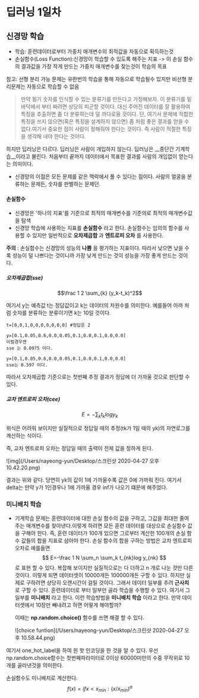 # 딥러닝 1일차

## 신경망 학습

* 학습: 훈련데이터로부터 가중치 매개변수의 최적값을 자동으로 획득하는것
* 손실함수(Loss Function):신경망이 학습할 수 있도록 해주는 지표 -> 이 손실 함수의 결과값을 가장 작게 만드는 가중치 매개변수를 찾는것이 학습의 목표

참고: 선형 분리 가능 문제는 유한번의 학습을 통해 자동으로 학습될수 있지만 비선형 분리문제는 자동으로 학습할 수 없음

> 만약 필기 숫자를 인식할 수 있는 분류기를 만든다고 가정해보자. 이 분류기를 밑바닥에서 부터 짜려면 상당히 피곤할 것이다. 대신 주어진 데이터를 잘 활용하여 특징을 추출하면 좀 더 분류하는데 덜 까다로울 것이다. 단, 여기서 문제에 적합한 특징을 쓰지 않으면(혹은 특징을 설계하지 않으면) 좀 처럼 좋은 결과를 얻을 수 없다.여기서 중요한 점이 사람이 정해줘야 한다는 것이다. 즉 사람이 적절한 특징을 생각해 내야 한다는 것이다. 

하지만 딥러닝은 다르다. 딥러닝은 사람이 개입하지 않는다. 딥러닝은 __종단간 기계학습__이라고 불린다. 처음부터 끝까지 데이터에서 목표한 결과를 사람의 개입없이 얻는다는 의미이다. 

* 신경망의 이점은 모든 문제를 같은 맥락에서 풀 수 있다는 점이다. 사람의 얼굴을 분류하는 문제든, 숫자를 판별하는 문제던.

#### 손실함수

* 신경망은 '하나의 지표'를 기준으로 최적의 매개변수를 기준의로 최적의 매개변수값을 탐색
* 신경망 학습에 사용하는 지표를 __손실함수__ 라고 한다. 손실함수는 임의의 함수를 사용할 수 있지만 일반적으로 __오차제곱합__ 과 __엔트로피 오차__ 를 사용한다.

__주의__ : 손실함수는 신경망의 성능의 __나쁨__ 을 평가하는 지표이다. 따라서 낮으면 낮을 수록 성능이 덜 나쁘다는 것이니까 가장 낮게 만드는 것이 성능을 가장 좋게 만드는 것이다. 



##### 오차제곱합(sse)

$$\frac 1 2 	\sum_{k} (y_k-t_k)^2$$

여기서 y는 예측값 t는 정답값이고 k는 데이터의 차원수를 의미한다. 예를들어 아까 처럼 숫자를 분류하는 분류이기면 k는 10일 것이다.



```
t=[0,0,1,0,0,0,0,0,0,0] #정답은 2

y=[0.1,0.05,0.6,0.0,0.05,0.1,0.0,0.1,0.0,0.0]
이럴경우엔 
sse 는 0.0975 이다.

y=[0.1,0.05,0.6,0.0,0.05,0.1,0.0,0.1,0.0,0.0]
sse는 0.597 이다.
```

따라서 오차제곱합 기준으로는 첫번째 추정 결과가 정답에 더 가까울 것으로 판단할 수 있다.





##### 교차 엔트로피 오차(cee)

$$
E=-\sum_{k}t_klogy_k
$$

위식은 어려워 보이지만 실질적으로 정답일 때의 추정(tk가 1일 때의 yk)의 자연로그를 계산하는 식이다.

즉, 교차 엔트로피 오차는 정답일 때의 출력이 전체 값을 정하게 된다.

![img](/Users/nayeong-yun/Desktop/스크린샷 2020-04-27 오후 10.42.20.png)

결과는 위와 같다. 당연히 yk의 값이 1에 가까울수록 값은 0에 가까워 진다. 여기서 delta는 만약 y가 1인경우나 1에 가까울 경우 inf가 나오기 떄문에 해주었다.



### 미니배치 학습

* 기계학습 문제는 훈련데이터에 대한 손실 함수의 값을 구하고, 그값을 최대한 줄여주는 매개변수를 찾아낸다.이렇게 하려면 모든 훈련 데이터를 대상으로 손실함수 값을 구해야 한다. 즉, 훈련 데이터가 100개 있으면 그로부터 계산한 100개의 손실 함수 값들의 합을 지표로 삼아야 한다. 손실 함수의 합을 구하는 방법은 교차 엔트로피 오차로 예를들면
  $$
  E=-\frac 1 N \sum_n \sum_k t_{nk}log y_{nk}
  $$
  로 표현 할 수 있다. 복잡해 보이지만 실질적으로는 다 더하고 n 개로 나눈 것만 다른것이다. 이렇게 되면 데이터셋이 10000개든 100000개든 구할 수 있다. 하지만 실제로 구하려면 상당히 오랜시간이 걸릴 것이다. 그래서 데이터 일부를 추려 __근사치__  로 구할 수 있다. 훈련데이터로 부터 일부만 골라 학습을 수행할 수 있다. 여기서 그 일부를 __미니배치__ 라고 한다. 이런 학습방법을 __미니배치 학습__ 이라고 한다. 만약 데이터셋에서 10장만 빼내려고 하면 어떻게 해야할까? 

  이때는 __np.random.choice()__ 함수를 쓰면 해결 할 수 있다.

  ![choice funtion](/Users/nayeong-yun/Desktop/스크린샷 2020-04-27 오후 10.58.44.png)

여기서 one_hot_label을 하여 원 핫 인코딩을 한 것을 알 수 있다. 우선 np.random.choice함수는 첫번째파라미터로 0이상 60000미만의 수중 무작위로 10개를 골라낸것을 의미한다.

손실함수도 미니배치로 계산한다.
$$f(x)= if x < x_{min} : (x/x_{min})^a$$
